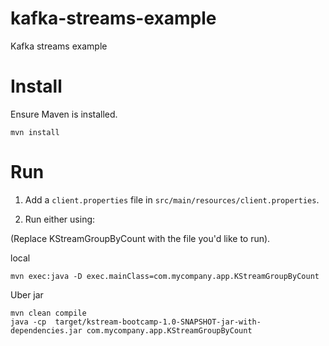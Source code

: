 # kafka-streams-example
Kafka streams example


# Install

Ensure Maven is installed.

```
mvn install
```


# Run

1. Add a `client.properties` file in `src/main/resources/client.properties`.

2. Run either using:

(Replace KStreamGroupByCount with the file you'd like to run).

local
```
mvn exec:java -D exec.mainClass=com.mycompany.app.KStreamGroupByCount
```

Uber jar
```
mvn clean compile
java -cp  target/kstream-bootcamp-1.0-SNAPSHOT-jar-with-dependencies.jar com.mycompany.app.KStreamGroupByCount
```



